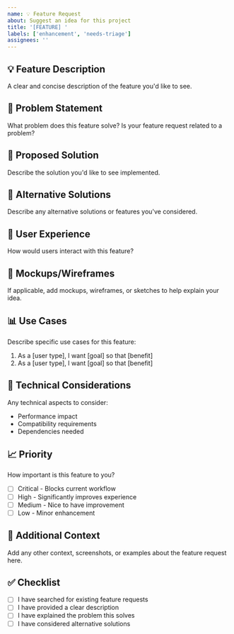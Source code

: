 ```yaml
---
name: 💡 Feature Request
about: Suggest an idea for this project
title: '[FEATURE] '
labels: ['enhancement', 'needs-triage']
assignees: ''
---
```


## 💡 Feature Description
A clear and concise description of the feature you'd like to see.

## 🎯 Problem Statement
What problem does this feature solve? Is your feature request related to a problem?

## 💭 Proposed Solution
Describe the solution you'd like to see implemented.

## 🔄 Alternative Solutions
Describe any alternative solutions or features you've considered.

## 📱 User Experience
How would users interact with this feature?

## 🎨 Mockups/Wireframes
If applicable, add mockups, wireframes, or sketches to help explain your idea.

## 📊 Use Cases
Describe specific use cases for this feature:
1. As a [user type], I want [goal] so that [benefit]
2. As a [user type], I want [goal] so that [benefit]

## 🔧 Technical Considerations
Any technical aspects to consider:
- Performance impact
- Compatibility requirements
- Dependencies needed

## 📈 Priority
How important is this feature to you?
- [ ] Critical - Blocks current workflow
- [ ] High - Significantly improves experience
- [ ] Medium - Nice to have improvement
- [ ] Low - Minor enhancement

## 🌟 Additional Context
Add any other context, screenshots, or examples about the feature request here.

## ✅ Checklist
- [ ] I have searched for existing feature requests
- [ ] I have provided a clear description
- [ ] I have explained the problem this solves
- [ ] I have considered alternative solutions